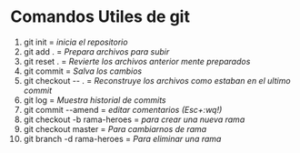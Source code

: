 # Comandos Utiles de git

1. git init = _inicia el repositorio_
2. git add . = _Prepara archivos para subir_
3. git reset . = _Revierte los archivos anterior mente preparados_
4. git commit = _Salva los cambios_
5. git checkout -- . = _Reconstruye los archivos como estaban en el ultimo commit_
6. git log = _Muestra historial de commits_
7. git commit --amend = _editar comentarios (Esc+:wq!)_
8. git checkout -b rama-heroes = _para crear una nueva rama_
9. git checkout master = _Para cambiarnos de rama_
10. git branch -d rama-heroes = _Para eliminar una rama_
